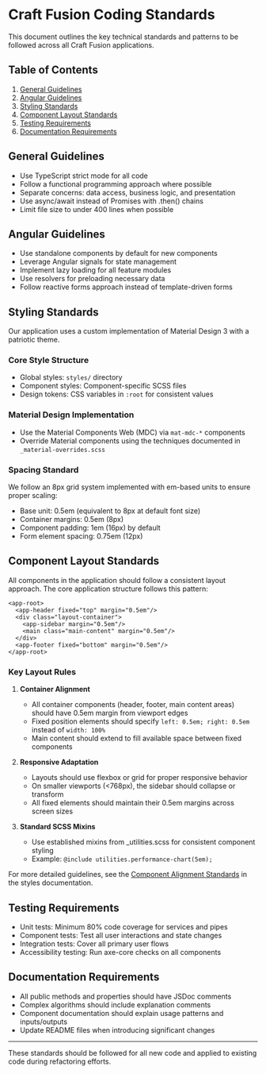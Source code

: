 # Craft Fusion Coding Standards

This document outlines the key technical standards and patterns to be followed across all Craft Fusion applications.

## Table of Contents

1. [General Guidelines](#general-guidelines)
2. [Angular Guidelines](#angular-guidelines)
3. [Styling Standards](#styling-standards)
4. [Component Layout Standards](#component-layout-standards)
5. [Testing Requirements](#testing-requirements)
6. [Documentation Requirements](#documentation-requirements)

## General Guidelines

- Use TypeScript strict mode for all code
- Follow a functional programming approach where possible
- Separate concerns: data access, business logic, and presentation
- Use async/await instead of Promises with .then() chains
- Limit file size to under 400 lines when possible

## Angular Guidelines

- Use standalone components by default for new components
- Leverage Angular signals for state management
- Implement lazy loading for all feature modules
- Use resolvers for preloading necessary data
- Follow reactive forms approach instead of template-driven forms

## Styling Standards

Our application uses a custom implementation of Material Design 3 with a patriotic theme.

### Core Style Structure

- Global styles: `styles/` directory
- Component styles: Component-specific SCSS files
- Design tokens: CSS variables in `:root` for consistent values

### Material Design Implementation

- Use the Material Components Web (MDC) via `mat-mdc-*` components
- Override Material components using the techniques documented in `_material-overrides.scss`

### Spacing Standard

We follow an 8px grid system implemented with em-based units to ensure proper scaling:

- Base unit: 0.5em (equivalent to 8px at default font size)
- Container margins: 0.5em (8px)
- Component padding: 1em (16px) by default
- Form element spacing: 0.75em (12px) 

## Component Layout Standards

All components in the application should follow a consistent layout approach. The core application structure follows this pattern:

```
<app-root>
  <app-header fixed="top" margin="0.5em"/>
  <div class="layout-container">
    <app-sidebar margin="0.5em"/>
    <main class="main-content" margin="0.5em"/>
  </div>
  <app-footer fixed="bottom" margin="0.5em"/> 
</app-root>
```

### Key Layout Rules

1. **Container Alignment**
   - All container components (header, footer, main content areas) should have 0.5em margin from viewport edges
   - Fixed position elements should specify `left: 0.5em; right: 0.5em` instead of `width: 100%`
   - Main content should extend to fill available space between fixed components

2. **Responsive Adaptation**
   - Layouts should use flexbox or grid for proper responsive behavior
   - On smaller viewports (<768px), the sidebar should collapse or transform
   - All fixed elements should maintain their 0.5em margins across screen sizes

3. **Standard SCSS Mixins**
   - Use established mixins from _utilities.scss for consistent component styling
   - Example: `@include utilities.performance-chart(5em);`

For more detailed guidelines, see the [Component Alignment Standards](apps/craft-web/src/styles/README.md#component-alignment-standards) in the styles documentation.

## Testing Requirements

- Unit tests: Minimum 80% code coverage for services and pipes
- Component tests: Test all user interactions and state changes
- Integration tests: Cover all primary user flows
- Accessibility testing: Run axe-core checks on all components

## Documentation Requirements

- All public methods and properties should have JSDoc comments
- Complex algorithms should include explanation comments
- Component documentation should explain usage patterns and inputs/outputs
- Update README files when introducing significant changes

---

These standards should be followed for all new code and applied to existing code during refactoring efforts.
